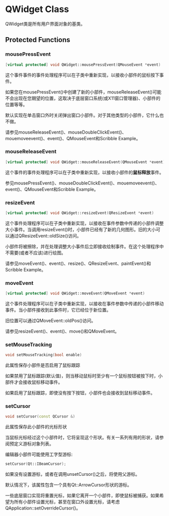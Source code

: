 # QWidget Class

QWidget类是所有用户界面对象的基类。

## Protected Functions

### mousePressEvent

```C++
[virtual protected] void QWidget::mousePressEvent(QMouseEvent *event)
```

这个事件事件的事件处理程序可以在子类中重新实现，以接收小部件的鼠标按下事件。

如果您在mousePressEvent()中创建了新的小部件，mouseReleaseEvent()可能不会出现在您期望的位置，这取决于底层窗口系统(或X11窗口管理器)、小部件的位置等等。

默认实现在单击窗口外时关闭弹出窗口小部件。对于其他类型的小部件，它什么也不做。

请参见mouseReleaseEvent()、mouseDoubleClickEvent()、mouemoveevent()、event()、QMouseEvent和Scribble Example。

### mouseReleaseEvent

```c++
[virtual protected] void QWidget::mouseReleaseEvent(QMouseEvent *event)
```

这个事件的事件处理程序可以在子类中重新实现，以接收小部件的**鼠标释放**事件。

参见mousePressEvent()、mouseDoubleClickEvent()、mouemoveevent()、event()、QMouseEvent和Scribble Example。

### resizeEvent

```c++
[virtual protected] void QWidget::resizeEvent(QResizeEvent *event)
```

这个事件处理程序可以在子类中重新实现，以接收在事件参数中传递的小部件调整大小事件。当调用resizeEvent()时，小部件已经有了新的几何图形。旧的大小可以通过QResizeEvent::oldSize()访问。

小部件将被擦除，并在处理调整大小事件后立即接收绘制事件。在这个处理程序中不需要(或者不应该)进行绘图。

请参见moveEvent()、event()、resize()、QResizeEvent、paintEvent()和Scribble Example。

### moveEvent

```c++
[virtual protected] void QWidget::moveEvent(QMoveEvent *event)
```

这个事件处理程序可以在子类中重新实现，以接收在事件参数中传递的小部件移动事件。当小部件接收到此事件时，它已经位于新位置。

旧位置可以通过QMoveEvent::oldPos()访问。

请参见resizeEvent()、event()、move()和QMoveEvent。

### setMouseTracking

```c++
void setMouseTracking(bool enable)
```

此属性保存小部件是否启用了鼠标跟踪

如果禁用了鼠标跟踪(默认值)，则当移动鼠标时至少有一个鼠标按钮被按下时，小部件才会接收鼠标移动事件。

如果启用了鼠标跟踪，即使没有按下按钮，小部件也会接收到鼠标移动事件。

### setCursor

```c++
void setCursor(const QCursor &)
```

此属性保存此小部件的光标形状

当鼠标光标经过这个小部件时，它将呈现这个形状。有关一系列有用的形状，请参阅预定义游标对象列表。

编辑器小部件可能使用工字型游标:

```c++
setCursor(Qt::IBeamCursor);
```

如果没有设置游标，或者在调用unsetCursor()之后，将使用父游标。

默认情况下，该属性包含一个具有Qt::ArrowCursor形状的游标。

一些底层窗口实现将重置光标，如果它离开一个小部件，即使鼠标被捕获。如果希望为所有小部件设置光标，甚至在窗口外设置光标，请考虑QApplication::setOverrideCursor()。